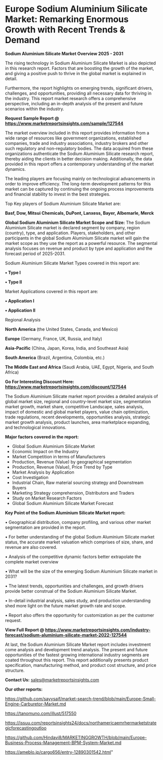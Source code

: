 # Europe Sodium Aluminium Silicate Market: Remarking Enormous Growth with Recent Trends & Demand

<Strong> Sodium Aluminium Silicate Market Overview 2025 - 2031</strong>

The rising technology in Sodium Aluminium Silicate Market is also depicted in this research report. Factors that are boosting the growth of the market, and giving a positive push to thrive in the global market is explained in detail.

Furthermore, the report highlights on emerging trends, significant drivers, challenges, and opportunities, providing all necessary data for thriving in the industry. This report market research offers a comprehensive perspective, including an in-depth analysis of the present and future scenarios within the industry.

<strong>Request Sample Report @ <a href=https://www.marketreportsinsights.com/sample/127544>https://www.marketreportsinsights.com/sample/127544</a></strong>

The market overview included in this report provides information from a wide range of resources like government organizations, established companies, trade and industry associations, industry brokers and other such regulatory and non-regulatory bodies. The data acquired from these organizations authenticate the Sodium Aluminium Silicate research report, thereby aiding the clients in better decision making. Additionally, the data provided in this report offers a contemporary understanding of the market dynamics.

The leading players are focusing mainly on technological advancements in order to improve efficiency. The long-term development patterns for this market can be captured by continuing the ongoing process improvements and financial stability to invest in the best strategies.

Top Key players of Sodium Aluminium Silicate Market are:

<strong>Basf, Dow, Mitsui Chemicals, DuPont, Lanxess, Bayer, Albemarle, Merck</strong>

<strong><b>Global Sodium Aluminium Silicate Market Scope and Size:</b></strong>
The Sodium Aluminium Silicate market is declared segment by company, region (country), type, and application. Players, stakeholders, and other participants in the global Sodium Aluminium Silicate market will gain the market scope as they use the report as a powerful resource. The segmental analysis focuses on revenue and product by type and application and the forecast period of 2025-2031.

Sodium Aluminium Silicate Market Types covered in this report are:

<strong>• Type I

• Type II</strong>

Market Applications covered in this report are:

<strong>• Application I

• Application II</strong> 

Regional Analysis

<strong>North America</strong> (the United States, Canada, and Mexico)

<strong>Europe</strong> (Germany, France, UK, Russia, and Italy)

<strong>Asia-Pacific</strong> (China, Japan, Korea, India, and Southeast Asia)

<strong>South America</strong> (Brazil, Argentina, Colombia, etc.)

<strong>The Middle East and Africa</strong> (Saudi Arabia, UAE, Egypt, Nigeria, and South Africa)

<strong>Go For Interesting Discount Here: <a href=https://www.marketreportsinsights.com/discount/127544>https://www.marketreportsinsights.com/discount/127544</a></strong>

The Sodium Aluminium Silicate market report provides a detailed analysis of global market size, regional and country-level market size, segmentation market growth, market share, competitive Landscape, sales analysis, impact of domestic and global market players, value chain optimization, trade regulations, recent developments, opportunities analysis, strategic market growth analysis, product launches, area marketplace expanding, and technological innovations.

<strong><b>Major factors covered in the report:</b></strong>
<ul>
  <li>Global Sodium Aluminium Silicate Market </li>
  <li>Economic Impact on the Industry</li>
  <li>Market Competition in terms of Manufacturers</li>
  <li>Production, Revenue (Value) by geographical segmentation</li>
  <li>Production, Revenue (Value), Price Trend by Type</li>
  <li>Market Analysis by Application</li>
  <li>Cost Investigation</li>
  <li>Industrial Chain, Raw material sourcing strategy and Downstream Buyers</li>
  <li>Marketing Strategy comprehension, Distributors and Traders</li>
  <li>Study on Market Research Factors</li>
  <li>Global Sodium Aluminium Silicate Market Forecast</li>
</ul>

<strong><b>Key Point of the Sodium Aluminium Silicate Market report:</b></strong>

• Geographical distribution, company profiling, and various other market segmentation are provided in the report.

• For better understanding of the global Sodium Aluminium Silicate market status, the accurate market valuation which comprises of size, share, and revenue are also covered.

• Analysis of the competitive dynamic factors better extrapolate the complete market overview

• What will be the size of the emerging Sodium Aluminium Silicate market in 2031?

• The latest trends, opportunities and challenges, and growth drivers provide better construal of the Sodium Aluminium Silicate Market.

• In-detail industrial analysis, sales study, and production understanding shed more light on the future market growth rate and scope.

• Report also offers the opportunity for customization as per the customer request.

<strong><b>View Full Report @ <a href=https://www.marketreportsinsights.com/industry-forecast/sodium-aluminium-silicate-market-2022-127544>https://www.marketreportsinsights.com/industry-forecast/sodium-aluminium-silicate-market-2022-127544</a></b></strong>


At last, the Sodium Aluminium Silicate Market report includes investment come analysis and development trend analysis. The present and future opportunities of the fastest growing international industry segments are coated throughout this report. This report additionally presents product specification, manufacturing method, and product cost structure, and price structure.

<strong>Contact Us:</strong>
sales@marketreportsinsights.com

<strong>Our other reports:</strong>

<a href=https://github.com/sayysaif/market-search-trend/blob/main/Europe-Small-Engine-Carburetor-Market.md>https://github.com/sayysaif/market-search-trend/blob/main/Europe-Small-Engine-Carburetor-Market.md</a>

<a href=https://tanomuno.com/illust/517550>https://tanomuno.com/illust/517550</a>

<a href=https://issuu.com/reportsinsights24/docs/northamericaemrhermarketstrategicforecastingoutloo>https://issuu.com/reportsinsights24/docs/northamericaemrhermarketstrategicforecastingoutloo</a>

<a href=https://github.com/Hindavi8/MARKETINGGROWTH/blob/main/Europe-Business-Process-Management-BPM-System-Market.md>https://github.com/Hindavi8/MARKETINGGROWTH/blob/main/Europe-Business-Process-Management-BPM-System-Market.md</a>

<a href=https://ameblo.jp/cargo656/entry-12890301542.html>https://ameblo.jp/cargo656/entry-12890301542.html</a>"

